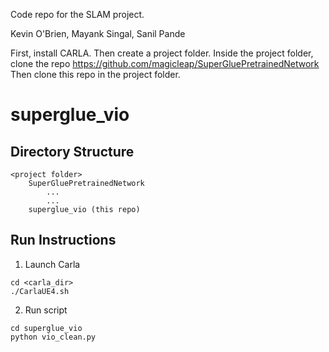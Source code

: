 Code repo for the SLAM project. 

Kevin O'Brien,
Mayank Singal,
Sanil Pande

First, install CARLA.
Then create a project folder.
Inside the project folder, clone the repo https://github.com/magicleap/SuperGluePretrainedNetwork
Then clone this repo in the project folder.

# superglue_vio

## Directory Structure
```
<project folder>
	SuperGluePretrainedNetwork
		...
		...
	superglue_vio (this repo)
```

## Run Instructions
1. Launch Carla
```
cd <carla_dir>
./CarlaUE4.sh
```

2. Run script
```
cd superglue_vio
python vio_clean.py
```
